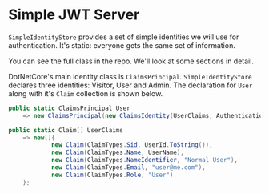 # Simple JWT Server

`SimpleIdentityStore` provides a set of simple identities we will use for authentication.  It's static: everyone gets the same set of information.  

You can see the full class in the repo.  We'll look at some sections in detail.

DotNetCore's main identity class is `ClaimsPrincipal`. `SimpleIdentityStore` declares three identities: Visitor, User and Admin.  The declaration for `User` along with it's `Claim` collection is shown below.  

```csharp
public static ClaimsPrincipal User
    => new ClaimsPrincipal(new ClaimsIdentity(UserClaims, AuthenticationType));

public static Claim[] UserClaims
    => new[]{
            new Claim(ClaimTypes.Sid, UserId.ToString()),
            new Claim(ClaimTypes.Name, UserName),
            new Claim(ClaimTypes.NameIdentifier, "Normal User"),
            new Claim(ClaimTypes.Email, "user@me.com"),
            new Claim(ClaimTypes.Role, "User")
    };
```